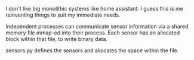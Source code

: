 I don't like big monolithic systems like home assistant.
I guess this is me reinventing things to suit my immediate needs.

Independent processes can communicate sensor information via a
shared memory file mmap-ed into their process. Each sensor has an
allocated block within that file, to write binary data.

sensors.py defines the sensors and allocates the space within the file.
